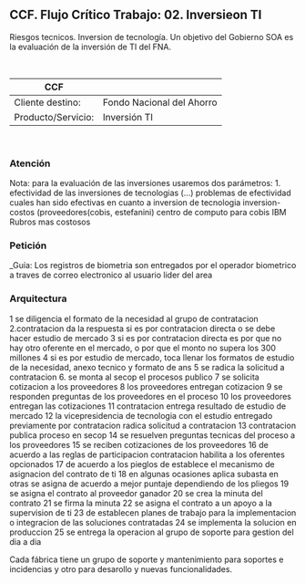 ## CCF. Flujo Crítico Trabajo: 02. Inversieon TI
Riesgos tecnicos. Inversion de tecnología. Un objetivo del Gobierno SOA es la evaluación de la inversión de TI del FNA.

<br>

| CCF                |     |
|--------------------|-----|
| Cliente destino:   | Fondo Nacional del Ahorro 
| Producto/Servicio: | Inversión TI 

<br>

### Atención
Nota: para la evaluación de las inversiones usaremos dos parámetros: 1. efectividad de las inversiones de tecnologias (...)
   problemas de efectividad 
   cuales han sido efectivas en cuanto a inversion de tecnologia 
   inversion-costos (proveedores(cobis, estefanini) 
    centro de computo para cobis IBM 
    Rubros mas costosos 

### Petición
_Guía: Los registros de biometria son entregados por el operador biometrico a traves de correo electronico al usuario lider del area 

### Arquitectura
1 se diligencia el formato de la necesidad al grupo de contratacion 
2.contratacion da la respuesta si es por contratacion directa o se debe hacer estudio de mercado 
3 si es por contratacion directa es por que no hay otro oferente en el mercado, o por que el monto no supera los 300 millones
4 si es por estudio de mercado, toca llenar los formatos de estudio de la necesidad, anexo tecnico y formato de ans 
5 se radica la solicitud a contratacion 
6. se monta al secop el procesos publico 
7 se solicita cotizacion a los proveedores
8 los proveedores entregan cotizacion 
9 se responden preguntas de los proveedores en el proceso 
10 los proveedores entregan las cotizaciones
11 contratacion entrega resultado de estudio de mercado 
12 la vicepresidencia de tecnologia con el estudio entregado previamente por contratacion radica solicitud a contratacion 
13 contratacion publica proceso en secop 
14 se resuelven preguntas tecnicas del proceso a los proveedores 
15 se reciben cotizaciones de los proveedores 
16 de acuerdo a las reglas de participacion contratacion habilita a los oferentes opcionados 
17 de acuerdo a los pieglos de establece el mecanismo de asignacion del contrato de ti 
18 en algunas ocasiones aplica subasta en otras se asigna de acuerdo a mejor puntaje dependiendo de los pliegos 
19 se asigna el contrato al proveedor ganador 
20 se crea la minuta del contrato 
21 se firma la minuta 
22 se asigna el contrato a un apoyo a la supervision de ti 
23 de establecen planes de trabajo para la implementacion o integracion de las soluciones contratadas
24 se implementa la solucion en produccion 
25 se entrega la operacion al grupo de soporte para gestion del dia a dia 

Cada fábrica tiene un grupo de soporte y mantenimiento para soportes e incidencias y otro para desarollo y nuevas funcionalidades.


